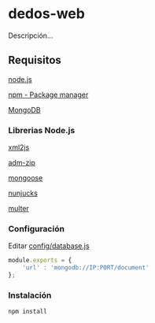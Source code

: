 # dedos-web
Descripción...
## Requisitos
[node.js](https://github.com/nodejs/node)

[npm - Package manager](https://github.com/npm/npm)

[MongoDB](https://www.mongodb.org/)
### Librerias Node.js

[xml2js](https://www.npmjs.com/package/xml2js)

[adm-zip](https://www.npmjs.com/package/adm-zip)

[mongoose](https://www.npmjs.com/package/mongoose)

[nunjucks](https://www.npmjs.com/package/nunjucks)

[multer](https://www.npmjs.com/package/multer)

### Configuración
Editar [config/database.js](../master/config/database.js)

```javascript
module.exports = {
    'url' : 'mongodb://IP:PORT/document'
};
```

### Instalación
```node.js
npm install
```
